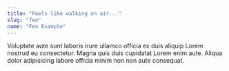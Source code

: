 ```yaml
---
title: "Feels like walking on air..."
slug: "fen"
name: "Fen Example"
--- 
```


Voluptate aute sunt laboris irure ullamco officia ex duis aliquip Lorem nostrud eu consectetur. Magna quis duis cupidatat Lorem enim aute. Aliqua dolor adipisicing labore officia minim non non aute consequat.